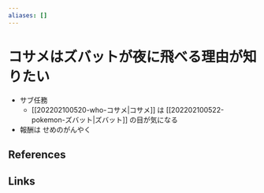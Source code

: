 ```yaml
---
aliases: []
---
```

# コサメはズバットが夜に飛べる理由が知りたい

- サブ任務
	- [[202202100520-who-コサメ|コサメ]] は [[202202100522-pokemon-ズバット|ズバット]] の目が気になる
- 報酬は せめのがんやく

## References



## Links


